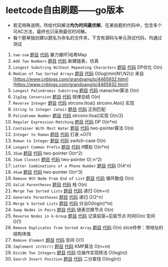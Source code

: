 # leetcode自由刷题——go版本

* 若无特殊说明，所给代码解法**均为时间最优解**，在某些题的代码中，包含多个可AC方法，最终也只采用最优时间解。
* 每个题单独创建以题名为命名的文件夹，下含有源码与单元测试代码，均通过测试

1. `two-sum` [题目](https://leetcode.com/problems/two-sum/) [代码](two-sum/two-sum.go) 暴力循环|哈希Map
2. `Add Two Numbers` [题目](https://leetcode.com/problems/add-two-numbers/) [代码](add-two-numbers/add-two-numbers.go)
   新建链表，仿真
3. `Longest Substring Without Repeating Characters` [题目](https://leetcode.com/problems/longest-substring-without-repeating-characters/) [代码](longest-substring-without-repeating-characters/longest-substring-without-repeating-characters.go)
   DP优化 O(n)
4. `Median of Two Sorted Arrays` [题目](https://leetcode.com/problems/median-of-two-sorted-arrays/) [代码](median-of-two-sorted-arrays/median-of-two-sorted-arrays.go)
   O(log(min(N1,N2)))
   来自[https://www.cnblogs.com/grandyang/p/4465932.html](https://www.cnblogs.com/grandyang/p/4465932.html)
5. `Longest Palindromic Substring` [题目](https://leetcode.com/problems/longest-palindromic-substring/) [代码](longest-palindromic-substring/longest-palindromic-substring.go)
   manacher算法 O(n)
6. `ZigZag Conversion` [题目](https://leetcode.com/problems/zigzag-conversion/) [代码](zigzag-conversion/zigzag-conversion.go)
   规律总结 O(n)
7. `Reverse Integer` [题目](https://leetcode.com/problems/reverse-integer/) [代码](reverse-integer/reverse-integer.go)
   strconv.Itoa() strconv.Atoi() 实现
8. `String to Integer (atoi)` [题目](https://leetcode.com/problems/string-to-integer-atoi/) [代码](string-to-integer-atoi/string-to-integer-atoi.go)
   正则匹配
9. `Palindrome Number` [题目](https://leetcode.com/problems/palindrome-number/) [代码](palindrome-number/palindrome-number.go)
   strconv.Itoa()实现 O(n/2)
10. `Regular Expression Matching` [题目](https://leetcode.com/problems/regular-expression-matching/) [代码](regular-expression-matching/regular-expression-matching.go)
    DP O(n*m)
11. `Container With Most Water` [题目](https://leetcode.com/problems/container-with-most-water/) [代码](container-with-most-water/container-with-most-water.go)
    two-pointer算法 O(n)
12. `Integer to Roman` [题目](https://leetcode.com/problems/integer-to-roman/) [代码](integer-to-roman/integer-to-roman.go)
    打表 ≈O(1)
13. `Roman to Integer` [题目](https://leetcode.com/problems/roman-to-integer/) [代码](roman-to-integer/roman-to-integer.go)
    switch-case O(n)
14. `Longest Common Prefix` [题目](https://leetcode.com/problems/longest-common-prefix/) [代码](longest-common-prefix/longest-common-prefix.go)
    if模拟 O(n*m)
15. `3Sum`  [题目](https://leetcode.com/problems/3sum/) [代码](3sum/3sum.go) two-pointer O(n^2)
16. `3Sum Closest` [题目](https://leetcode.com/problems/3sum-closest/) [代码](3sum-closest/3sum-closest.go) two-pointer O(
    n^2)
17. `Letter Combinations of a Phone Number` [题目](https://leetcode.com/problems/letter-combinations-of-a-phone-number/) [代码](letter-combinations-of-a-phone-number/letter-combinations-of-a-phone-number.go)
    O(4^n)
18. `4Sum` [题目](https://leetcode.com/problems/4sum/) [代码](4sum/4sum.go) two-pointer O(n^3)
19. `Remove Nth Node From End of List` [题目](https://leetcode.com/problems/remove-nth-node-from-end-of-list/) [代码](remove-nth-node-from-end-of-list/remove-nth-node-from-end-of-list.go)
    循环数组 O(n)
20. `Valid Parentheses` [题目](https://leetcode.com/problems/valid-parentheses/) [代码](valid-parentheses/valid-parentheses.go)
    栈 O(n)
21. `Merge Two Sorted Lists` [题目](https://leetcode.com/problems/merge-two-sorted-lists/) [代码](merge-two-sorted-lists/merge-two-sorted-lists.go)
    递归 O(m+n)
22. `Generate Parentheses` [题目](https://leetcode.com/problems/generate-parentheses/) [代码](generate-parentheses/generate-parentheses.go)
    递归 O(2^n)
23. `Merge k Sorted Lists` [题目](https://leetcode.com/problems/merge-k-sorted-lists/) [代码](merge-k-sorted-lists/merge-k-sorted-lists.go) 分治O(log(n)*m)
24. `Swap Nodes in Pairs` [题目](https://leetcode.com/problems/swap-nodes-in-pairs/) [代码](swap-nodes-in-pairs/swap-nodes-in-pairs.go) 链表交换节点 O(n)
25. `Reverse Nodes in k-Group` [题目](https://leetcode.com/problems/reverse-nodes-in-k-group/) [代码](reverse-nodes-in-k-group/reverse-nodes-in-k-group.go) 记录前驱+后驱节点 时间O(n) 空间O(1)
26. `Remove Duplicates from Sorted Array` [题目](https://leetcode.com/problems/remove-duplicates-from-sorted-array/) [代码](remove-duplicates-from-sorted-array/remove-duplicates-from-sorted-array.go) O(n) slice传参：带地址的结构体值
27. `Remove Element` [题目](https://leetcode.com/problems/remove-element/) [代码](remove-element/remove-element.go) 空间 O(1)
28. `Implement strStr()` [题目](https://leetcode.com/problems/implement-strstr/) [代码](implement-strstr/implement-strstr.go) KMP算法 O(n+m)
29. `Divide Two Integers` [题目](https://leetcode.com/problems/divide-two-integers/) [代码](divide-two-integers/divide-two-integers.go) 位操作实现除法 O(log(n))
35. `Search Insert Position` [题目](https://leetcode.com/problems/search-insert-position/) [代码](search-insert-position/search-insert-position.go) 二分查找 O(log(n))